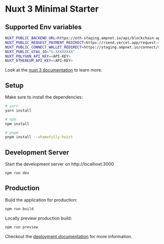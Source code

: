 
# Nuxt 3 Minimal Starter

## Supported Env variables

```bash
NUXT_PUBLIC_BACKEND_URL=https://eth-staging.ampnet.io/api/blockchain-api/v1
NUXT_PUBLIC_REQUEST_PAYMENT_REDIRECT=https://rsend.vercel.app/request-send/${id}/action
NUXT_PUBLIC_CONNECT_WALLET_REDIRECT=https://staging.ampnet.io/connect/${id}
NUXT_PUBLIC_GTAG_ID="G-XXXXXXXX"
NUXT_POLYGON_API_KEY=<API-KEY>
NUXT_ETHEREUM_API_KEY=<API-KEY>

```

Look at the [nuxt 3 documentation](https://v3.nuxtjs.org) to learn more.

## Setup

Make sure to install the dependencies:

```bash
# yarn
yarn install

# npm
npm install

# pnpm
pnpm install --shamefully-hoist
```

## Development Server

Start the development server on http://localhost:3000

```bash
npm run dev
```

## Production

Build the application for production:

```bash
npm run build
```

Locally preview production build:

```bash
npm run preview
```

Checkout the [deployment documentation](https://v3.nuxtjs.org/guide/deploy/presets) for more information.
